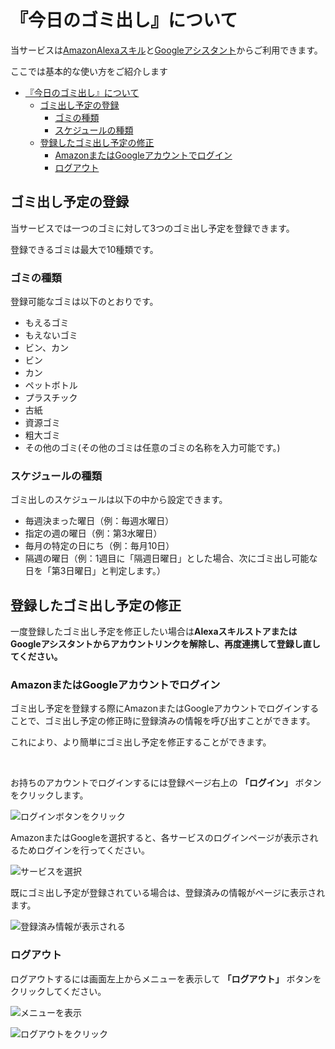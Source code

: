 <link href="http://d29p8bq9xwgr82.cloudfront.net/css/manual.css" rel="stylesheet"></link>

# 『今日のゴミ出し』について

当サービスは[AmazonAlexaスキル](https://alexa.amazon.co.jp/spa/index.html#skills/dp/B07BHTKYDQ/?ref=skill_dsk_skb_sr_0&qid=1563599668)と[Googleアシスタント](https://assistant.google.com/services/a/uid/000000ba9a971987?hl=ja_jp)からご利用できます。

ここでは基本的な使い方をご紹介します

<div class="toc">

- [『今日のゴミ出し』について](#%e4%bb%8a%e6%97%a5%e3%81%ae%e3%82%b4%e3%83%9f%e5%87%ba%e3%81%97%e3%81%ab%e3%81%a4%e3%81%84%e3%81%a6)
  - [ゴミ出し予定の登録](#%e3%82%b4%e3%83%9f%e5%87%ba%e3%81%97%e4%ba%88%e5%ae%9a%e3%81%ae%e7%99%bb%e9%8c%b2)
    - [ゴミの種類](#%e3%82%b4%e3%83%9f%e3%81%ae%e7%a8%ae%e9%a1%9e)
    - [スケジュールの種類](#%e3%82%b9%e3%82%b1%e3%82%b8%e3%83%a5%e3%83%bc%e3%83%ab%e3%81%ae%e7%a8%ae%e9%a1%9e)
  - [登録したゴミ出し予定の修正](#%e7%99%bb%e9%8c%b2%e3%81%97%e3%81%9f%e3%82%b4%e3%83%9f%e5%87%ba%e3%81%97%e4%ba%88%e5%ae%9a%e3%81%ae%e4%bf%ae%e6%ad%a3)
    - [AmazonまたはGoogleアカウントでログイン](#amazon%e3%81%be%e3%81%9f%e3%81%afgoogle%e3%82%a2%e3%82%ab%e3%82%a6%e3%83%b3%e3%83%88%e3%81%a7%e3%83%ad%e3%82%b0%e3%82%a4%e3%83%b3)
    - [ログアウト](#%e3%83%ad%e3%82%b0%e3%82%a2%e3%82%a6%e3%83%88)

</div>

## ゴミ出し予定の登録

当サービスでは一つのゴミに対して3つのゴミ出し予定を登録できます。

登録できるゴミは最大で10種類です。

### ゴミの種類

登録可能なゴミは以下のとおりです。

- もえるゴミ
- もえないゴミ
- ビン、カン
- ビン
- カン
- ペットボトル
- プラスチック
- 古紙
- 資源ゴミ
- 粗大ゴミ
- その他のゴミ(その他のゴミは任意のゴミの名称を入力可能です。)

### スケジュールの種類

ゴミ出しのスケジュールは以下の中から設定できます。

- 毎週決まった曜日（例：毎週水曜日）
- 指定の週の曜日（例：第3水曜日）
- 毎月の特定の日にち（例：毎月10日）
- 隔週の曜日（例：1週目に「隔週日曜日」とした場合、次にゴミ出し可能な日を「第3日曜日」と判定します。）

## 登録したゴミ出し予定の修正

一度登録したゴミ出し予定を修正したい場合は**AlexaスキルストアまたはGoogleアシスタントからアカウントリンクを解除し、再度連携して登録し直してください。**

### AmazonまたはGoogleアカウントでログイン

ゴミ出し予定を登録する際にAmazonまたはGoogleアカウントでログインすることで、ゴミ出し予定の修正時に登録済みの情報を呼び出すことができます。

これにより、より簡単にゴミ出し予定を修正することができます。

<br/>

お持ちのアカウントでログインするには登録ページ右上の **「ログイン」** ボタンをクリックします。

![ログインボタンをクリック](img/manual/login.png "ログインボタンをクリック")

AmazonまたはGoogleを選択すると、各サービスのログインページが表示されるためログインを行ってください。

![サービスを選択](img/manual/choose_service.png "サービスを選択")

既にゴミ出し予定が登録されている場合は、登録済みの情報がページに表示されます。

![登録済み情報が表示される](img/manual/after_login.png "登録済み情報が表示される")

### ログアウト

ログアウトするには画面左上からメニューを表示して **「ログアウト」** ボタンをクリックしてください。

![メニューを表示](img/manual/logout.png "メニューを表示")

![ログアウトをクリック](img/manual/logout_menu.png "ログアウトをクリック")
